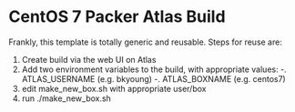 # CentOS 7 Packer Atlas Build

Frankly, this template is totally generic and reusable.  Steps for reuse are:

1.  Create build via the web UI on Atlas
2.  Add two environment variables to the build, with appropriate values:
    -. ATLAS_USERNAME (e.g. bkyoung)
    -. ATLAS_BOXNAME  (e.g. centos7)
3.  edit make_new_box.sh with appropriate user/box
4.  run ./make_new_box.sh

